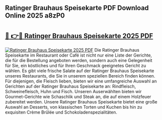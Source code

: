 ## Ratinger Brauhaus Speisekarte PDF Download Online 2025 a8zP0

# <h2><a href="http://gcb31qu.nevu.top/?p=Ratinger+Brauhaus+Speisekarte">🔗 👉🔴 Ratinger Brauhaus Speisekarte 2025 PDF</a></h2>

[![Ratinger Brauhaus Speisekarte 2025 PDF](https://i.imgur.com/dBaPXMq.png)](http://gcb31qu.nevu.top/?p=Ratinger+Brauhaus+Speisekarte)
Die Ratinger Brauhaus Speisekarte im Restaurant oder Café ist nicht nur eine Liste der Gerichte, die für die Bestellung angeboten werden, sondern auch eine Gelegenheit für Sie, ein köstliches und für Ihren Geschmack geeignetes Gericht zu wählen. Es gibt viele frische Salate auf der Ratinger Brauhaus Speisekarte unseres Restaurants, die Sie in unserem speziellen Bereich finden können. Für diejenigen, die Fleisch lieben, bieten wir eine umfangreiche Auswahl an Gerichten auf der Ratinger Brauhaus Speisekarte an: Rindfleisch, Schweinefleisch, Huhn und Fisch. Unseren Auserwählten bieten wir Gourmet-Gerichte wie Schaschlik und Steak an, die auf einem Holzfeuer zubereitet werden. Unsere Ratinger Brauhaus Speisekarte bietet eine große Auswahl an Desserts, von klassischen Torten und Kuchen bis hin zu exquisiten Crème Brûlée und Schokoladenspezialitäten.

